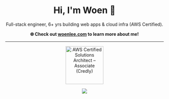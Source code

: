 <div align="center">

# Hi, I'm Woen 👋

Full-stack engineer, 6+ yrs building web apps & cloud infra (AWS Certified).

**🌐 Check out <a href="https://www.woenlee.com">woenlee.com</a> to learn more about me!**

---

<a href="https://www.credly.com/badges/1fd7755f-1f13-49c1-9a64-deefe7814c53/public_url">
  <img src="https://images.credly.com/size/200x200/images/0e284c3f-5164-4b21-8660-0d84737941bc/image.png" alt="AWS Certified Solutions Architect – Associate (Credly)" height="120" />
</a>


![](https://komarev.com/ghpvc/?username=woenlee&color=green&label=👀)
</div>



<!--
**woenlee/woenlee** is a ✨ _special_ ✨ repository because its `README.md` (this file) appears on your GitHub profile.

Here are some ideas to get you started:

- 🔭 I’m currently working on ...
- 🌱 I’m currently learning ...
- 👯 I’m looking to collaborate on ...
- 🤔 I’m looking for help with ...
- 💬 Ask me about ...
- 📫 How to reach me: ...
- 😄 Pronouns: ...
- ⚡ Fun fact: ...
-->
